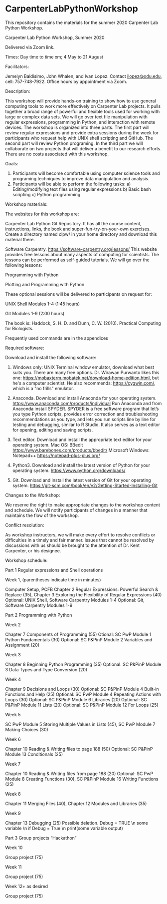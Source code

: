 # CarpenterLabPythonWorkshop
This repository contains the materials for the summer 2020 Carpenter Lab Python Workshop.

Carpenter Lab Python Workshop, Summer 2020

Delivered via Zoom link.

Times: Day time to time xm; 4 May to 21 August

Facilitators:

Jemelyn Baldisimo, John Whalen, and Ivan Lopez.  Contact ilopez@odu.edu, cell: 757-748-7922.  Office hours by appointment via Zoom.

Description:

This workshop will provide hands-on training to show how to use general computing tools to work more effectively on Carpenter Lab projects. It pulls together a broad range of powerful and flexible tools used for working with large or complex data sets. We will go over text file manipulation with regular expressions, programming in Python, and interaction with remote devices.  The workshop is organized into three parts. The first part will review regular expressions and provide extra sessions during the week for participants who request help with UNIX shell scripting and GitHub.  The second part will review Python programing.  In the third part we will collaborate on two projects that will deliver a benefit to our research efforts.  There are no costs associated with this workshop.

Goals:
1. Participants will become comfortable using computer science tools and programing techniques to improve data manipulation and analysis.
2. Participants will be able to perform the following tasks:
a)	Editing/modifying text files using regular expressions 
b)	Basic bash scripting 
c)	Python programming.

Workshop materials:

The websites for this workshop are:

Carpenter Lab Python Git Repository.  It has all the course content, instructions, links, the book and super-fun-try-on-your-own exercises. Create a directory named clpw/ in your home directory and download this material there.

Software Carpentry. https://software-carpentry.org/lessons/ This website provides free lessons about many aspects of computing for scientists.  The lessons can be performed as self-guided tutorials.  We will go over the following lessons:

Programming with Python

Plotting and Programming with Python

These optional sessions will be delivered to participants on request for:

UNIX Shell Modules 1-4 (1:45 hours)

Git Modules 1-9 (2:00 hours)

The book is: Haddock, S. H. D. and Dunn, C. W. (2010). Practical Computing for Biologists.

Frequently used commands are in the appendices

Required software:

Download and install the following software:

1)	Windows only: UNIX Terminal window emulator, download what best suits you.  There are many free options.  Dr. Wirawan Purwanto likes this one: https://mobaxterm.mobatek.net/download-home-edition.html, but he's a computer scientist.  He also recommends: https://cygwin.com/, which is a "no frills" emulator.

2)	Anaconda.  Download and install Anaconda for your operating system.
https://www.anaconda.com/products/individual
Run Anaconda and from Anaconda install SPYDER.  SPYDER is a free software program that let’s you type Python scripts, provides error correction and troubleshooting recommendations as you type, and lets you run scripts line by line for testing and debugging, similar to R Studio.  It also serves as a text editor for opening, editing and saving scripts.
3)	Text editor.  Download and install the appropriate text editor for your operating system.
Mac OS: BBedit https://www.barebones.com/products/bbedit/
Microsoft Windows: Notepad++ https://notepad-plus-plus.org/
4)	Python3.  Download and install the latest version of Python for your operating system.
https://www.python.org/downloads/
5) Git. Download and install the latest version of Git for your operating system.
https://git-scm.com/book/en/v2/Getting-Started-Installing-Git


Changes to the Workshop:

We reserve the right to make appropriate changes to the workshop content and schedule.  We will notify participants of changes in a manner that maintains the flow of the workshop.

Conflict resolution:

As workshop instructors, we will make every effort to resolve conflicts or difficulties in a timely and fair manner. Issues that cannot be resolved by discussions with us should be brought to the attention of Dr. Kent Carpenter, or his designee.

Workshop schedule:

Part 1 Regular expressions and Shell operations

Week 1, (parentheses indicate time in minutes)

Computer Setup, PCFB Chapter 2 Regular Expressions: Powerful Search & Replace (35),
Chapter 3 Exploring the Flexibility of Regular Expressions (40)
Optional: UNIX Shell, Software Carpentry Modules 1-4
Optional: Git, Software Carpentry Modules 1-9

Part 2 Programming with Python

Week 2

Chapter 7 Components of Programming (55)
Otional: SC PwP Module 1 Python Fundamentals (30)
Optional: SC P&PinP Module 2 Variables and Assignment (20)

Week 3

Chapter 8 Beginning Python Programming (35)
Optional: SC P&PinP Module 3 Data Types and Type Conversion (20)

Week 4

Chapter 9 Decisions and Loops (30)
Optional: SC P&PinP Module 4 Built-in Functions and Help (25)
Optional: SC PwP Module 4 Repeating Actions with Loops (30)
Optional: SC P&PinP Module 6 Libraries (20) 
Optional: SC P&PinP Module 11 Lists (20)
Optional: SC P&PinP Module 12 For Loops (25)

Week 5

SC PwP Module 5 Storing Multiple Values in Lists (45), SC PwP Module 7 Making Choices (30)

Week 6

Chapter 10 Reading & Writing files to page 188 (50)
Optional: SC P&PinP Module 13 Conditionals (25)

Week 7

Chapter 10 Reading & Writing files from page 188 (20)
Optional: SC PwP Module 8 Creating Functions (30), SC P&PinP Module 16 Writing Functions (25)

Week 8

Chapter 11 Merging Files (40), Chapter 12 Modules and Libraries (35)

Week 9

Chapter 13 Debugging (25) Possible deletion.  Debug = TRUE \n some variable \n if Debug = True \n print(some variable output) 

Part 3 Group projects “Hackathon”

Week 10

Group project (75)

Week 11

Group project (75)

Week 12+ as desired

Group project (75)


